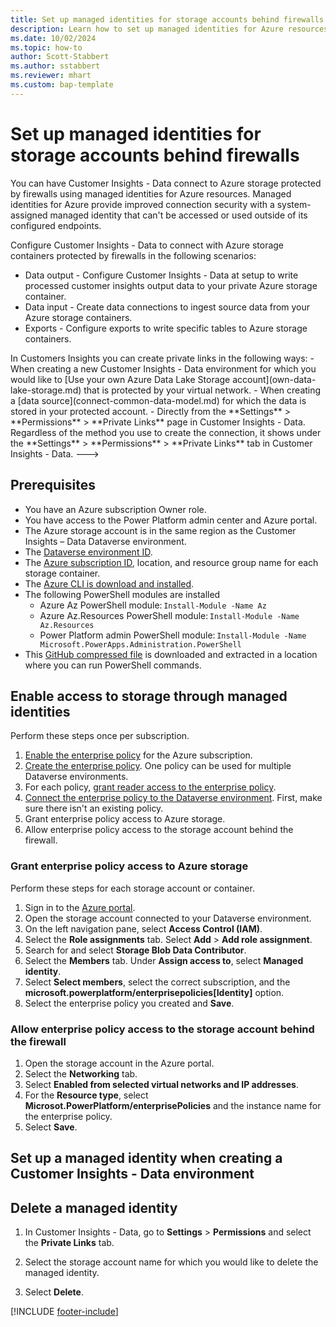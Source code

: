 ```yaml
---
title: Set up managed identities for storage accounts behind firewalls
description: Learn how to set up managed identities for Azure resources to connect your Data Lake Storage behind firewalls.
ms.date: 10/02/2024
ms.topic: how-to
author: Scott-Stabbert
ms.author: sstabbert
ms.reviewer: mhart
ms.custom: bap-template
---
```


# Set up managed identities for storage accounts behind firewalls

You can have Customer Insights - Data connect to Azure storage protected by firewalls using managed identities for Azure resources. Managed identities for Azure provide improved connection security with a system-assigned managed identity that can't be accessed or used outside of its configured endpoints.

Configure Customer Insights - Data to connect with Azure storage containers protected by firewalls in the following scenarios:

- Data output - Configure Customer Insights - Data at setup to write processed customer insights output data to your private Azure storage container.
- Data input - Create data connections to ingest source data from your Azure storage containers.
- Exports - Configure exports to write specific tables to Azure storage containers.

<!--->
In Customers Insights you can create private links in the following ways:

- When creating a new Customer Insights - Data environment for which you would like to [Use your own Azure Data Lake Storage account](own-data-lake-storage.md) that is protected by your virtual network.
- When creating a [data source](connect-common-data-model.md) for which the data is stored in your protected account.
- Directly from the **Settings** > **Permissions** > **Private Links** page in Customer Insights - Data.

Regardless of the method you use to create the connection, it shows under the **Settings** > **Permissions** > **Private Links** tab in Customer Insights - Data.
--->
## Prerequisites

- You have an Azure subscription Owner role.
- You have access to the Power Platform admin center and Azure portal.
- The Azure storage account is in the same region as the Customer Insights – Data Dataverse environment.
- The [Dataverse environment ID](/power-platform/admin/determine-org-id-name#find-your-environment-and-organization-id).
- The [Azure subscription ID](/azure/azure-portal/get-subscription-tenant-id), location, and resource group name for each storage container.
- The [Azure CLI is download and installed](https://aka.ms/InstallAzureCliWindows).
- The following PowerShell modules are installed
  - Azure Az PowerShell module: `Install-Module -Name Az`
  - Azure Az.Resources PowerShell module: `Install-Module -Name Az.Resources`
  - Power Platform admin PowerShell module: `Install-Module -Name Microsoft.PowerApps.Administration.PowerShell`
- This [GitHub compressed file](https://github.com/microsoft/PowerApps-Samples/blob/master/powershell/managed-identities/Common.zip) is downloaded and extracted in a location where you can run PowerShell commands.

## Enable access to storage through managed identities

Perform these steps once per subscription.

1. [Enable the enterprise policy](/power-apps/maker/data-platform/azure-synapse-link-msi#enable-enterprise-policy-for-the-selected-azure-subscription) for the Azure subscription.
1. [Create the enterprise policy](/power-apps/maker/data-platform/azure-synapse-link-msi#create-enterprise-policy). One policy can be used for multiple Dataverse environments.
1. For each policy, [grant reader access to the enterprise policy](/power-apps/maker/data-platform/azure-synapse-link-msi#grant-reader-access-to-the-enterprise-policy-via-azure).
1. [Connect the enterprise policy to the Dataverse environment](/power-apps/maker/data-platform/azure-synapse-link-msi#connect-enterprise-policy-to-dataverse-environment). First, make sure there isn't an existing policy.
1. Grant enterprise policy access to Azure storage.
1. Allow enterprise policy access to the storage account behind the firewall.

### Grant enterprise policy access to Azure storage

Perform these steps for each storage account or container.

1. Sign in to the [Azure portal](https://portal.azure.com/).
1. Open the storage account connected to your Dataverse environment.
1. On the left navigation pane, select **Access Control (IAM)**.
1. Select the **Role assignments** tab. Select **Add** > **Add role assignment**.
1. Search for and select **Storage Blob Data Contributor**.
1. Select the **Members** tab. Under **Assign access to**, select **Managed identity**.
1. Select **Select members**, select the correct subscription, and the **microsoft.powerplatform/enterprisepolicies[Identity]** option.
1. Select the enterprise policy you created and **Save**.

### Allow enterprise policy access to the storage account behind the firewall

1. Open the storage account in the Azure portal.
1. Select the **Networking** tab.
1. Select **Enabled from selected virtual networks and IP addresses**.
1. For the **Resource type**, select **Microsot.PowerPlatform/enterprisePolicies** and the instance name for the enterprise policy.
1. Select **Save**.

## Set up a managed identity when creating a Customer Insights - Data environment

<!--- Has this been updated? 
When creating a [Customer Insights - Data environment](create-environment.md) that connects to your virtual network protected storage:

1. Select **Enable Azure Private Link**.

1. Select **Create Private Link** to initiate the creation process.

1. [Approve the Private Link](#) in the Azure portal.

1. Once all links are approved, select **Validate Private Link**. Upon successful validation, you can continue configuring your new environment.
--->

## Delete a managed identity

1. In Customer Insights - Data, go to **Settings** > **Permissions** and select the **Private Links** tab.

1. Select the storage account name for which you would like to delete the managed identity.

1. Select **Delete**.

[!INCLUDE [footer-include](includes/footer-banner.md)]
